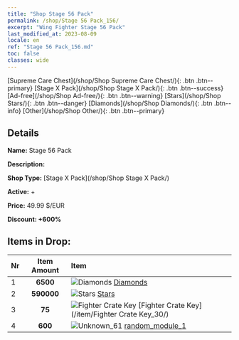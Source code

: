 ```yaml
---
title: "Shop Stage 56 Pack"
permalink: /shop/Stage 56 Pack_156/
excerpt: "Wing Fighter Stage 56 Pack"
last_modified_at: 2023-08-09
locale: en
ref: "Stage 56 Pack_156.md"
toc: false
classes: wide
---
```



  [Supreme Care Chest](/shop/Shop Supreme Care Chest/){: .btn .btn--primary}   [Stage X Pack](/shop/Shop Stage X Pack/){: .btn .btn--success}   [Ad-free](/shop/Shop Ad-free/){: .btn .btn--warning}   [Stars](/shop/Shop Stars/){: .btn .btn--danger}   [Diamonds](/shop/Shop Diamonds/){: .btn .btn--info}   [Other](/shop/Shop Other/){: .btn .btn--primary} 

## Details

 **Name:** Stage 56 Pack 

 **Description:** 

 **Shop Type:** [Stage X Pack](/shop/Shop Stage X Pack/)

 **Active:** + 

 **Price:** 49.99 $/EUR 

 **Discount: +600%** 



## Items in Drop:

  |  Nr | Item Amount  |       Item       |
  |:----|:------------:|:-----------------|
  | 1 | **6500**  | ![Diamonds](/images/item/Diamonds_p.png) [Diamonds](/item/Diamonds_15/) | 
  | 2 | **590000**  | ![Stars](/images/item/Stars_p.png) [Stars](/item/Stars_2/) | 
  | 3 | **75**  | ![Fighter Crate Key](/images/item/Fighter_Crate_Key_p.png) [Fighter Crate Key](/item/Fighter Crate Key_30/) | 
  | 4 | **600**  | ![Unknown_61](/images/item/random_module_1_p.png) [random_module_1](/item/random_module_1_61/) | 

